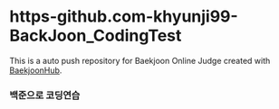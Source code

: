 # https-github.com-khyunji99-BackJoon_CodingTest
This is a auto push repository for Baekjoon Online Judge created with [BaekjoonHub](https://github.com/BaekjoonHub/BaekjoonHub).
### 백준으로 코딩연습
